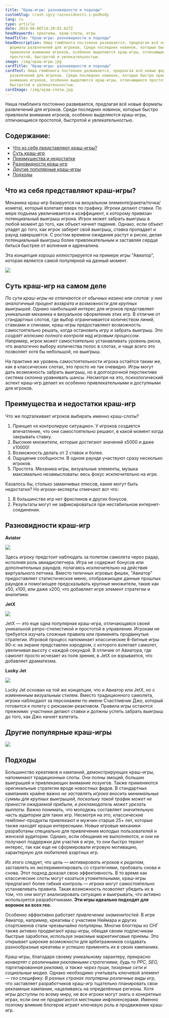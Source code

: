 ```yaml
---
title: "Краш-игры: разновидности и подходы"
customSlug: crash-igry-raznovidnosti-i-podhody
lang: ru
type: article
date: 2024-06-06T14:29:03.627Z
headKeywords: креативы, краш-слоты, игры
headTitle: "Краш-игры: разновидности и подходы"
headDescription: Ниша гемблинга постоянно развивается, предлагая всё новые
  форматы развлечений для игроков. Среди последних новинок, которые быстро
  привлекли внимание игроков, особенно выделяются краш-игры, отличающиеся
  простотой, быстротой и увлекательностью.
image: /img/краш-игры.jpg
cardTitle: "Краш-игры: разновидности и подходы"
cardText: Ниша гемблинга постоянно развивается, предлагая всё новые форматы
  развлечений для игроков. Среди последних новинок, которые быстро привлекли
  внимание игроков, особенно выделяются краш-игры, отличающиеся простотой,
  быстротой и увлекательностью.
cardImage: /img/краш-слоты.jpg
---
```

Ниша гемблинга постоянно развивается, предлагая всё новые форматы развлечений для игроков. Среди последних новинок, которые быстро привлекли внимание игроков, особенно выделяются краш-игры, отличающиеся простотой, быстротой и увлекательностью.

## Содержание:

* [Что из себя представляют краш-игры?](#Что-из-себя-представляют-краш-игры)
* [Суть краш-игр](#Суть-краш-игр-на-самом-деле)
* [Преимущества и недостатки](#Преимущества-и-недостатки-краш-игр)
* [Разновидности краш-игр](#Разновидности-краш-игр)
* [Другие популярные краш-игры](#Другие-популярные-краш-игры)
* [Подходы](#Подходы)

## Что из себя представляют краш-игры?

Механика краш-игр базируется на визуальном элементе(ракета/точка/комета), который взлетает вверх по графику. Игроки делают ставки. По мере подъема увеличивается и коэффициент, к которому привязан потенциальный выигрыш игрока. Игрок может забрать выигрыш в любой момент до того, как объект начнет падение. Однако, если объект упадет до того, как игрок заберет свой выигрыш, ставка пропадает и раунд завершается. С ростом времени ожидания растут и риски, делая потенциальный выигрыш более привлекательным и заставляя сердце биться быстрее от волнения и адреналина.

Эта концепция хорошо иллюстрируется на примере игры "Авиатор", которая является самой популярной на данный момент.

![](https://lh7-us.googleusercontent.com/docsz/AD_4nXfr7DufWrEOsT51ByaoMK_S6MzhDjOZ3K85AQ7ENy_Dmom94Qc7A3eOOKF-dlQAltsXwKGnan55kKAMacPHu2HDhlHLh1g8BmOT2VJtsBjbRXam3pc1NdoRawmqJRKizVnfKKPl6UzvY1ATJ_YRVg?key=ukbdjwH76RC_mz5rg1urGQ)

## Суть краш-игр на самом деле 

*По сути краш-игры не отличаются от обычных казино или слотов: у них аналогичный процент возврата и возможности для крупных выигрышей*. Однако наибольший интерес для игроков представляет уникальная механика и визуальное оформление этих игр. В отличие от стандартных слотов, где выбор ограничивается количеством линий, ставками и спинами, краш-игры предоставляют возможность самостоятельно решать, когда остановить игру и забрать выигрыш. Это *создаёт иллюзию полного контроля над игровым процессом*. Например, игрок может самостоятельно устанавливать уровень риска, что аналогично выбору количества полос в слотах, и чаще всего это позволяет хотя бы небольшой, но выигрыш.

На практике же уровень самостоятельности игрока остаётся таким же, как в классических слотах, это просто не так очевидно. Игры могут дать возможность забрать выигрыш, но в долгосрочной перспективе система склонна уравнивать шансы. Несмотря на это, психологический аспект краш-игр делает их особенно привлекательными и доступными для игроков.

## Преимущества и недостатки краш-игр

Что же подталкивает игроков выбирать именно краш-слоты?

1. Принцип «я контролирую ситуацию». У игроков создается впечатление, что они самостоятельно решают, в какой момент когда закрывать ставку.
2. Высокие множители, которые достигают значений х5000 и даже х10000!
3. Возможность делать от 2 ставок и более.
4. Ощущение сообщности. В одном раунде участвуют сразу несколько игроков.
5. Простота. Механика игры, визуальные элементы, музыка максимально незамысловаты: весь фокус исключительно на игре.

Казалось бы, столько заманчивых плюсов, какие могут быть недостатки? Но игроки-эксперты отмечают вот что:

1. В большинстве игр нет фриспинов и других бонусов.
2. Результаты могут не зафиксироваться при нестабильном интернет-соединении.

## Разновидности краш-игр

**Aviator**

![](https://lh7-us.googleusercontent.com/docsz/AD_4nXcLENybUrS9X1kxoTmFYefo2tEsKMIg9anQDWYd82ICEWziwHRGjIYSfzmMjrqI3pm9_6xQ6XveCuSu00UNua68pe6_SQX2sq_OjbDf8q0vT9F03ArTpsccVSLREuVZh5pJ4igURyAn50oU5D2ucg?key=ukbdjwH76RC_mz5rg1urGQ)

Здесь игроку предстоит наблюдать за полетом самолета через радар, исполняя роль авиадиспетчера. Игра не содержит бонусов или дополнительных раундов, полагаясь исключительно на действия виртуального летчика. Вместо типичных игровых фишек, "Авиатор" предоставляет статистическое меню, отображающее данные прошлых раундов и помогающее предсказывать крупные множители, такие как x50, x100, или даже x200, что добавляет игре элемент стратегии и аналитики.

**JetX**

![](https://lh7-us.googleusercontent.com/docsz/AD_4nXdfki_JNhgLxEdXu5_xGOhuXN39raaimM-qopbowiHMshsrYuV3kDpLg3GPuncACr0FUa33CURekZbnUTiWkS0XT6B-WCHxBfuqEvKYIhobeAESpNB1Bce3cX387bW09Wl3eNc2XzRzthZgm01FGA?key=ukbdjwH76RC_mz5rg1urGQ)

JetX — это еще одна популярная краш-игра, отличающаяся своей уникальной ретро-стилистикой и простотой в управлении. Игрокам не требуется изучать сложные правила или применять продвинутые стратегии. Игровой процесс напоминает классические 8-битные игры 90-х: на экране представлен аэродром, с которого взлетает самолет, увеличивая высоту с каждой секундой. В отличие от Авиатора, где самолет просто исчезает из поля зрения, в JetX он взрывается, что добавляет драматизма.

**Lucky Jet**

![](https://lh7-us.googleusercontent.com/docsz/AD_4nXfvS6VJLY9PHLjRnHalaGkeT1v7917dTMTuOfQtV_uJJezVWocSrEkWrOYUS6BD1jK4aOrKxmnZqo5KJJgbMQaMfl7UoAp0c9Lr2nhAig2HHk5EAQxytn38YX_G32QdrFax9Y2vW9MOjuk8xF2Maw?key=ukbdjwH76RC_mz5rg1urGQ)

Lucky Jet основан на той же концепции, что и Авиатор или JetX, но с измененным визуальным стилем. Вместо традиционного самолета, игроки наблюдают за персонажем по имени Счастливчик Джо, который готовится к полету с рюкзаком-реактивом. Правила игры остаются прежними: участники делают ставки и должны успеть забрать выигрыш до того, как Джо начнет взлетать.

## Другие популярные краш-игры

![](/img/таблица.jpg)

## Подходы 

Большинство креативов и кампаний, демонстрирующих краш-игры, напоминают традиционные слоты. Они полны эмоций, больших выигрышей и привлекающих внимание лозунгов. Также применяются оригинальные стратегии вроде новостных фидов. В стандартных кампаниях крайне важно *не заставлять игрока вносить минимальные суммы для крупных выигрышей, поскольку такой трафик может не принести ожидаемой прибыли, и рекламодатель может урезать выплаты.* Важно понимать, что молодежь составляет значительную часть аудитории для таких игр. Несмотря на это, классические гемблинг-продукты привлекают и мужчин старше 25+ лет, которые также находят краши интересными. Новые игровые механики разработаны специально для привлечения молодых пользователей и женской аудитории. Однако, если обещания не выполняются, и они не получают поддержки для участия в игре, то они быстро теряют интерес, так как еще не сформировали игровую мотивацию, характерную для любителей азартных игр.

Из этого следует, что *цель — мотивировать игроков к редепам*, заставлять их экспериментировать со стратегиями, пробовать снова и снова. Этот подход доказал свою эффективность. В то время как классические слоты могут казаться утомительными, краш-игры предлагают более гибкий контроль — игроки могут самостоятельно устанавливать правила. Такая возможность позволяет убедить их в том, что они могут анализировать ситуацию и выигрывать, что активно используется разработчиками. **Эти игры идеально подходят для воронок во всех гео.**

Особенно эффективно работает *привлечение знаменитостей*. В игре Авиатор, например, креативы с участием Неймара и других спортсменов стали чрезвычайно популярны. Многие блоггеры из СНГ также активно продвигают краш-игры, обещая своим подписчикам быстрые заработки, используя знакомые маркетинговые приемы. Это открывает широкие возможности для арбитражников создавать разнообразные креативы и успешно применять их в своих кампаниях.

Краш-игры, благодаря своему уникальному характеру, прекрасно *конвертят с различными рекламными стратегиями, будь то PPC, SEO, таргетированная реклама, а также через пуши, тизерные сети и социальные медиа*. Однако необходимо учитывать ключевой элемент — *гео специфику. В разных странах популярны различные виды игр*, что заставляет разработчиков краш-игр тщательно планировать свои рекламные кампании, нацеливаясь на определённые регионы. Хотя игры доступны по всему миру, не все игроки могут знать о конкретных играх, если они не продвигаются местными инфлюенсерами. Именно поэтому влияние блогеров играет ключевую роль в продвижении краш-игр.